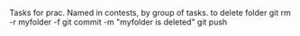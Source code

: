Tasks for prac. Named in contests, by group of tasks. 
to delete folder
git rm -r myfolder -f
git commit -m "myfolder is deleted"
git push
